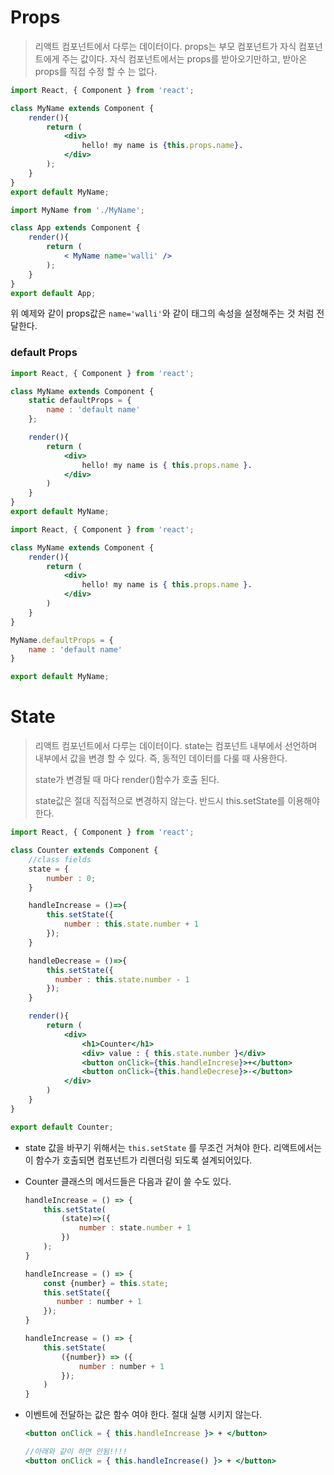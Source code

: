 # Props

> 리액트 컴포넌트에서 다루는 데이터이다. props는 부모 컴포넌트가 자식 컴포넌트에게 주는 값이다. 자식 컴포넌트에서는 props를 받아오기만하고, 받아온 props를 직접 수정 할 수 는 없다.

```jsx
import React, { Component } from 'react';

class MyName extends Component {
    render(){
        return (
            <div>
                hello! my name is {this.props.name}.
            </div>
        );
    }
}
export default MyName;
```

```jsx
import MyName from './MyName';

class App extends Component {
    render(){
        return (
            < MyName name='walli' />
        );
    }
}
export default App;
```

위 예제와 같이 props값은 `name='walli'`와 같이 태그의 속성을 설정해주는 것 처럼 전달한다.



### default Props

```jsx
import React, { Component } from 'react';

class MyName extends Component {
    static defaultProps = {
        name : 'default name'
    };

	render(){
        return (
            <div>
                hello! my name is { this.props.name }.
            </div>
        )
	}
}
export default MyName;
```

```jsx
import React, { Component } from 'react';

class MyName extends Component {
	render(){
        return (
            <div>
                hello! my name is { this.props.name }.
            </div>
        )
	}
}

MyName.defaultProps = {
    name : 'default name'
}

export default MyName;
```





# State

> 리액트 컴포넌트에서 다루는 데이터이다. state는 컴포넌트 내부에서 선언하며 내부에서 값을 변경 할 수 있다. 즉, 동적인 데이터를 다룰 때 사용한다. 
>
> state가 변경될 때 마다 render()함수가 호출 된다.
>
> state값은 절대 직접적으로 변경하지 않는다. 반드시 this.setState를 이용해야한다.

```jsx
import React, { Component } from 'react';

class Counter extends Component {
	//class fields
    state = {
        number : 0;
    }

    handleIncrease = ()=>{
        this.setState({
            number : this.state.number + 1
        });
    }

    handleDecrease = ()=>{
        this.setState({
          number : this.state.number - 1
        });
    }

    render(){
        return (
            <div>
                <h1>Counter</h1>
                <div> value : { this.state.number }</div>
                <button onClick={this.handleIncrese}>+</button>
                <button onClick={this.handleDecrese}>-</button>
            </div>
        )
    }
}

export default Counter;
```

- state 값을 바꾸기 위해서는 `this.setState` 를 무조건 거쳐야 한다. 리액트에서는 이 함수가 호출되면 컴포넌트가 리렌더링 되도록 설계되어있다.

- Counter 클래스의 메서드들은 다음과 같이 쓸 수도 있다.

  ```javascript
  handleIncrease = () => {
      this.setState(
          (state)=>({
              number : state.number + 1
          })
      );
  }
  ```

  ```javascript
  handleIncrease = () => {
      const {number} = this.state;
      this.setState({
         number : number + 1 
      });
  }
  ```

  ```javascript
  handleIncrease = () => {
      this.setState(
          ({number}) => ({
              number : number + 1
          });
      )
  }
  ```

- 이벤트에 전달하는 값은 함수 여야 한다. 절대 실행 시키지 않는다.

  ```jsx
  <button onClick = { this.handleIncrease }> + </button>
  
  //아래와 같이 하면 안됨!!!!
  <button onClick = { this.handleIncrease() }> + </button>
  ```

